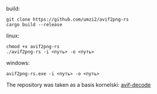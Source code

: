 build:
```
git clone https://github.com/umzi2/avif2png-rs
cargo build --release
```

linux:
```
chmod +x avif2png-rs 
./avif2png-rs -i <путь> -o <путь>
```
windows:
```
avif2png-rs.exe -i <путь> -o <путь>
```
The repository was taken as a basis kornelski: [avif-decode](https://github.com/kornelski/avif-decode)
